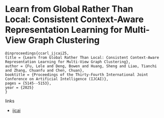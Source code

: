 # Learn from Global Rather Than Local: Consistent Context-Aware Representation Learning for Multi-View Graph Clustering

```
@inproceedings{ccarl_ijcai25,
title = {Learn from Global Rather Than Local: Consistent Context-Aware Representation Learning for Multi-View Graph Clustering},
author = {Fu, Lele and Deng, Bowen and Huang, Sheng and Liao, Tianchi and Zhang, Chuanfu and Chen, Chuan},
booktitle = {Proceedings of the Thirty-Fourth International Joint Conference on Artificial Intelligence (IJCAI)},
pages = {5145--5153},
year = {2025}
}
```

links
- [ijcai](https://www.ijcai.org/proceedings/2025/573)
